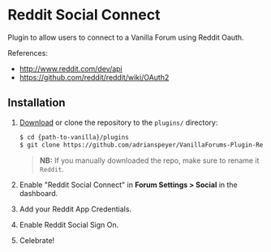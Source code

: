 # Reddit Social Connect

Plugin to allow users to connect to a Vanilla Forum using Reddit Oauth.

References:

- http://www.reddit.com/dev/api
- https://github.com/reddit/reddit/wiki/OAuth2


## Installation

1. [Download](http://vanillaforums.org/get/reddit-plugin) or clone the repository to the `plugins/` directory:
    ```sh
    $ cd {path-to-vanilla}/plugins
    $ git clone https://github.com/adrianspeyer/VanillaForums-Plugin-Reddit.git Reddit
    ```
    
    > __NB:__ If you manually downloaded the repo, make sure to rename it `Reddit`.
    
2. Enable "Reddit Social Connect" in __Forum Settings > Social__ in the dashboard.

3. Add your Reddit App Credentials.

4. Enable Reddit Social Sign On.

5. Celebrate!
